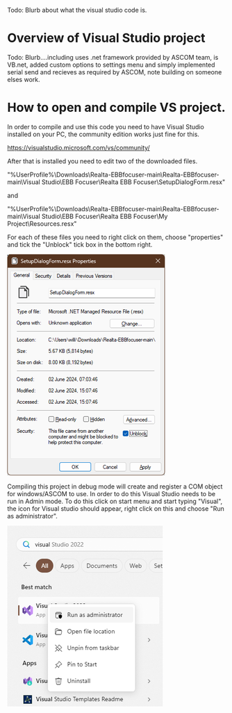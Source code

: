Todo: Blurb about what the visual studio code is.

# Overview of Visual Studio project

Todo: Blurb....including uses .net framework provided by ASCOM team, is VB.net, added custom options to settings menu and simply implemented serial send and recieves as required by ASCOM, note building on someone elses work.

# How to open and compile VS project.

In order to compile and use this code you need to have Visual Studio installed on your PC, the community edition works just fine for this.

https://visualstudio.microsoft.com/vs/community/

After that is installed you need to edit two of the downloaded files.

"%UserProfile%\Downloads\Realta-EBBfocuser-main\Realta-EBBfocuser-main\Visual Studio\EBB Focuser\Realta EBB Focuser\SetupDialogForm.resx"

and

"%UserProfile%\Downloads\Realta-EBBfocuser-main\Realta-EBBfocuser-main\Visual Studio\EBB Focuser\Realta EBB Focuser\My Project\Resources.resx"

For each of these files you need to right click on them, choose "properties" and tick the "Unblock" tick box in the bottom right. 

![Finally install the software](resx01.png)

Compiling this project in debug mode will create and register a COM object for windows/ASCOM to use. In order to do this Visual Studio needs to be run in Admin mode. To do this click on start menu and start typing "Visual", the icon for Visual studio should appear, right click on this and choose "Run as administrator".

![Run as Admin](RunAsAdmin.png)







